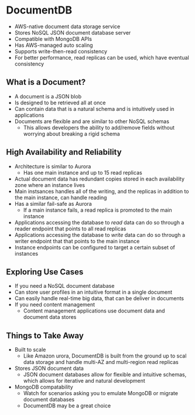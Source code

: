 # DocumentDB
- AWS-native document data storage service
- Stores NoSQL JSON document database server
- Compatible with MongoDB APIs
- Has AWS-managed auto scaling
- Supports write-then-read consistency
- For better performance, read replicas can be used, which have eventual consistency

## What is a Document?
- A document is a JSON blob
- Is designed to be retrieved all at once
- Can contain data that is a natural schema and is intuitively used in applications
- Documents are flexible and are similar to other NoSQL schemas
    - This allows developers the ability to add/remove fields without worrying about breaking a rigid schema

## High Availability and Reliability
- Architecture is similar to Aurora
    - Has one main instance and up to 15 read replicas
- Actual document data has redundant copies stored in each availability zone where an instance lives
- Main instsances handles all of the writing, and the replicas in addition to the main instance, can handle reading
- Has a similar fail-safe as Aurora
    - If a main instance fails, a read replica is promoted to the main instance
- Applications accessing the database to *read* data can do so through a reader endpoint that points to all read replicas
- Applications accessing the database to *write* data can do so through a writer endpoint that that points to the main instance
- Instance endpoints can be configured to target a certain subset of instances

## Exploring Use Cases
- If you need a NoSQL document database
- Can store user profiles in an intuitive format in a single document
- Can easily handle real-time big data, that can be deliver in documents
- If you need content management
    - Content management applications use document data and document data stores

## Things to Take Away
- Built to scale
    - Like Amazon urora, DocumentDB is built from the ground up to scal data storage and handle multi-AZ and multi-region read replicas
- Stores JSON document data
    - JSON document databases allow  for flexible and intuitive schemas, which allows for iterative and natural development
- MongoDB compatability
    - Watch for scenarios asking you to emulate MongoDB or migrate document databases
    - DocumentDB may be a great choice
